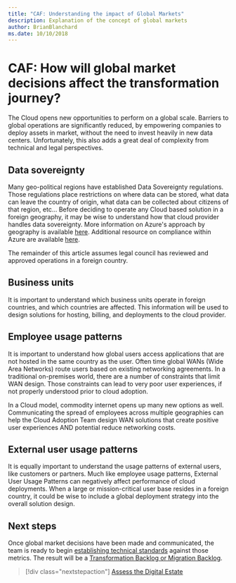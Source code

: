 ```yaml
---
title: "CAF: Understanding the impact of Global Markets"
description: Explanation of the concept of global markets
author: BrianBlanchard
ms.date: 10/10/2018
---
```


# CAF: How will global market decisions affect the transformation journey?

The Cloud opens new opportunities to perform on a global scale. Barriers to global operations are significantly reduced, by empowering companies to deploy assets in market, without the need to invest heavily in new data centers. Unfortunately, this also adds a great deal of complexity from technical and legal perspectives.

## Data sovereignty

Many geo-political regions have established Data Sovereignty regulations. Those regulations place restrictions on where data can be stored, what data can leave the country of origin, what data can be collected about citizens of that region, etc... Before deciding to operate any Cloud based solution in a foreign geography, it may be wise to understand how that cloud provider handles data sovereignty. More information on Azure's approach by geography is available [here](https://azure.microsoft.com/global-infrastructure/geographies). Additional resource on compliance within Azure are available [here](https://www.microsoft.com/trustcenter/privacy).

The remainder of this article assumes legal council has reviewed and approved operations in a foreign country.

## Business units

It is important to understand which business units operate in foreign countries, and which countries are affected. This information will be used to design solutions for hosting, billing, and deployments to the cloud provider.

## Employee usage patterns

It is important to understand how global users access applications that are not hosted in the same country as the user. Often time global WANs (Wide Area Networks) route users based on existing networking agreements. In a traditional on-premises world, there are a number of constraints that limit WAN design. Those constraints can lead to very poor user experiences, if not properly understood prior to cloud adoption.

In a Cloud model, commodity internet opens up many new options as well. Communicating the spread of employees across multiple geographies can help the Cloud Adoption Team design WAN solutions that create positive user experiences AND potential reduce networking costs.

## External user usage patterns

It is equally important to understand the usage patterns of external users, like customers or partners. Much like employee usage patterns, External User Usage Patterns can negatively affect performance of cloud deployments. When a large or mission-critical user base resides in a foreign country, it could be wise to include a global deployment strategy into the overall solution design.

## Next steps

Once global market decisions have been made and communicated, the team is ready to begin [establishing technical standards](../digital-estate/overview.md) against those metrics.
The result will be a [Transformation Backlog or Migration Backlog](..//migrate/migration-considerations/prerequisites/technical-complexity.md).

> [!div class="nextstepaction"]
> [Assess the Digital Estate](../digital-estate/overview.md)
